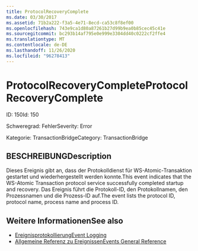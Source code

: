 ```yaml
---
title: ProtocolRecoveryComplete
ms.date: 03/30/2017
ms.assetid: 71b2a222-f3a5-4e71-8ecd-ca53c8f8ef00
ms.openlocfilehash: 743e9ca1d80a87261b27d99b9ea0b85cec45c41e
ms.sourcegitcommit: bc293b14af795e0e999e3304dd40c0222cf2ffe4
ms.translationtype: MT
ms.contentlocale: de-DE
ms.lasthandoff: 11/26/2020
ms.locfileid: "96278413"
---
```

# <a name="protocolrecoverycomplete"></a><span data-ttu-id="ec5f7-102">ProtocolRecoveryComplete</span><span class="sxs-lookup"><span data-stu-id="ec5f7-102">ProtocolRecoveryComplete</span></span>

<span data-ttu-id="ec5f7-103">ID: 150</span><span class="sxs-lookup"><span data-stu-id="ec5f7-103">Id: 150</span></span>  
  
 <span data-ttu-id="ec5f7-104">Schweregrad: Fehler</span><span class="sxs-lookup"><span data-stu-id="ec5f7-104">Severity: Error</span></span>  
  
 <span data-ttu-id="ec5f7-105">Kategorie: TransactionBridge</span><span class="sxs-lookup"><span data-stu-id="ec5f7-105">Category: TransactionBridge</span></span>  
  
## <a name="description"></a><span data-ttu-id="ec5f7-106">BESCHREIBUNG</span><span class="sxs-lookup"><span data-stu-id="ec5f7-106">Description</span></span>  

 <span data-ttu-id="ec5f7-107">Dieses Ereignis gibt an, dass der Protokolldienst für WS-Atomic-Transaktion gestartet und wiederhergestellt werden konnte.</span><span class="sxs-lookup"><span data-stu-id="ec5f7-107">This event indicates that the WS-Atomic Transaction protocol service successfully completed startup and recovery.</span></span> <span data-ttu-id="ec5f7-108">Das Ereignis führt die Protokoll-ID, den Protokollnamen, den Prozessnamen und die Prozess-ID auf.</span><span class="sxs-lookup"><span data-stu-id="ec5f7-108">The event lists the protocol ID, protocol name, process name and process ID.</span></span>  
  
## <a name="see-also"></a><span data-ttu-id="ec5f7-109">Weitere Informationen</span><span class="sxs-lookup"><span data-stu-id="ec5f7-109">See also</span></span>

- [<span data-ttu-id="ec5f7-110">Ereignisprotokollierung</span><span class="sxs-lookup"><span data-stu-id="ec5f7-110">Event Logging</span></span>](index.md)
- [<span data-ttu-id="ec5f7-111">Allgemeine Referenz zu Ereignissen</span><span class="sxs-lookup"><span data-stu-id="ec5f7-111">Events General Reference</span></span>](events-general-reference.md)
